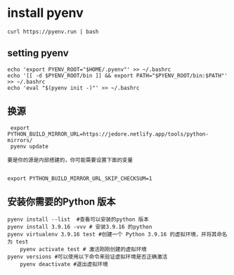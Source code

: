 # install pyenv

	curl https://pyenv.run | bash
## setting pyenv 

	echo 'export PYENV_ROOT="$HOME/.pyenv"' >> ~/.bashrc 
 	echo '[[ -d $PYENV_ROOT/bin ]] && export PATH="$PYENV_ROOT/bin:$PATH"' >> ~/.bashrc
  	echo 'eval "$(pyenv init -)"' >> ~/.bashrc
## 换源

	 export PYTHON_BUILD_MIRROR_URL=https://jedore.netlify.app/tools/python-mirrors/
  	 pyenv update

    要是你的源是内部搭建的，你可能需要设置下面的变量 

	
 	export PYTHON_BUILD_MIRROR_URL_SKIP_CHECKSUM=1 

## 安装你需要的Python 版本

	pyenv install --list  #查看可以安装的python 版本
 	pyenv install 3.9.16 -vvv # 安装3.9.16 的python 
  	pyenv virtualenv 3.9.16 test #创建一个 Python 3.9.16 的虚拟环境，并将其命名为 test
        pyenv activate test # 激活刚刚创建的虚拟环境
	pyenv versions #可以使用以下命令来验证虚拟环境是否正确激活
        pyenv deactivate #退出虚拟环境
